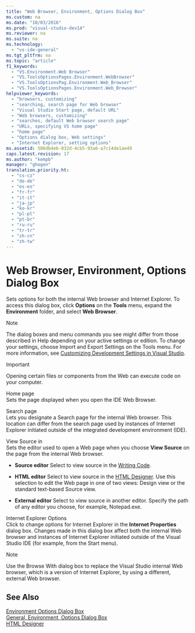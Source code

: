 ```yaml
---
title: "Web Browser, Environment, Options Dialog Box"
ms.custom: na
ms.date: "10/03/2016"
ms.prod: "visual-studio-dev14"
ms.reviewer: na
ms.suite: na
ms.technology: 
  - "vs-ide-general"
ms.tgt_pltfrm: na
ms.topic: "article"
f1_keywords: 
  - "VS.Environment.Web Browser"
  - "VS.ToolsOptionsPages.Environment.WebBrowser"
  - "VS.ToolsOptionsPag.Environment.Web_Browser"
  - "VS.ToolsOptionsPages.Environment.Web_Browser"
helpviewer_keywords: 
  - "browsers, customizing"
  - "searching, search page for Web browser"
  - "Visual Studio Start page, default URL"
  - "Web browsers, customizing"
  - "searches, default Web browser search page"
  - "URLs, specifying VS home page"
  - "home page"
  - "Options dialog box, Web settings"
  - "Internet Explorer, setting options"
ms.assetid: 586db4eb-032d-4cb5-93a6-a7c14de1ae49
caps.latest.revision: 17
ms.author: "kempb"
manager: "ghogen"
translation.priority.ht: 
  - "cs-cz"
  - "de-de"
  - "es-es"
  - "fr-fr"
  - "it-it"
  - "ja-jp"
  - "ko-kr"
  - "pl-pl"
  - "pt-br"
  - "ru-ru"
  - "tr-tr"
  - "zh-cn"
  - "zh-tw"
---
```

# Web Browser, Environment, Options Dialog Box
Sets options for both the internal Web browser and Internet Explorer. To access this dialog box, click **Options** on the **Tools** menu, expand the **Environment** folder, and select **Web Browser**.  
  
> [!NOTE]
>  The dialog boxes and menu commands you see might differ from those described in Help depending on your active settings or edition. To change your settings, choose Import and Export Settings on the Tools menu. For more information, see [Customizing Development Settings in Visual Studio](assetId:///22c4debb-4e31-47a8-8f19-16f328d7dcd3).  
  
> [!IMPORTANT]
>  Opening certain files or components from the Web can execute code on your computer.  
  
 Home page  
 Sets the page displayed when you open the IDE Web Browser.  
  
 Search page  
 Lets you designate a Search page for the internal Web browser. This location can differ from the search page used by instances of Internet Explorer initiated outside of the integrated development environment (IDE).  
  
 View Source in  
 Sets the editor used to open a Web page when you choose **View Source** on the page from the internal Web browser.  
  
-   **Source editor** Select to view source in the [Writing Code](../VS_IDE/writing-code-in-the-code-and-text-editor.md).  
  
-   **HTML editor** Select to view source in the [HTML Designer](../Topic/HTML%20Designer.md). Use this selection to edit the Web page in one of two views: Design view or the standard text-based Source view.  
  
-   **External editor** Select to view source in another editor. Specify the path of any editor you choose, for example, Notepad.exe.  
  
 Internet Explorer Options  
 Click to change options for Internet Explorer in the **Internet Properties** dialog box. Changes made in this dialog box affect both the internal Web browser and instances of Internet Explorer initiated outside of the Visual Studio IDE (for example, from the Start menu).  
  
> [!NOTE]
>  Use the Browse With dialog box to replace the Visual Studio internal Web browser, which is a version of Internet Explorer, by using a different, external Web browser.  
  
## See Also  
 [Environment Options Dialog Box](../VS_IDE/environment-options-dialog-box.md)   
 [General, Environment, Options Dialog Box](../VS_IDE/general--environment--options-dialog-box.md)   
 [HTML Designer](../Topic/HTML%20Designer.md)